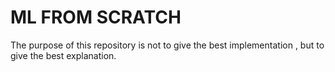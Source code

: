 # ML FROM SCRATCH


The purpose of this repository is not to give the best implementation , but to give the best explanation.